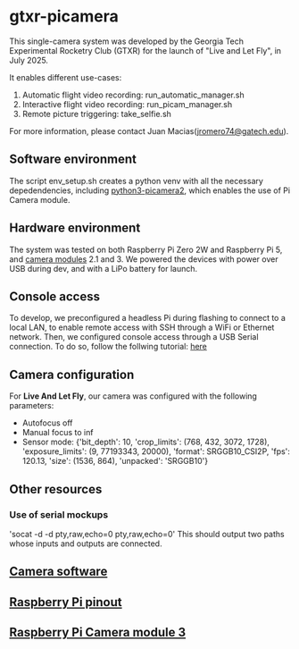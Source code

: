 # gtxr-picamera
This single-camera system was developed by the Georgia Tech Experimental Rocketry Club (GTXR) for the launch of "Live and Let Fly", in July 2025.

It enables different use-cases:

1. Automatic flight video recording: run_automatic_manager.sh
2. Interactive flight video recording: run_picam_manager.sh
3. Remote picture triggering: take_selfie.sh

For more information, please contact Juan Macias(jromero74@gatech.edu).

## Software environment

The script env_setup.sh creates a python venv with all the necessary depedendencies, including [python3-picamera2](https://datasheets.raspberrypi.com/camera/picamera2-manual.pdf), which enables the use of Pi Camera module.

## Hardware environment

The system was tested on both Raspberry Pi Zero 2W and Raspberry Pi 5, and [camera modules](https://www.raspberrypi.com/documentation/accessories/camera.html) 2.1 and 3.
We powered the devices with power over USB during dev, and with a LiPo battery for launch.

## Console access
To develop, we preconfigured a headless Pi during flashing to connect to a local LAN, to enable remote access with SSH through a WiFi or Ethernet network.
Then, we configured console access through a USB Serial connection. To do so, follow the follwing tutorial: [here](https://github.com/macij1/gtxr-picamera/blob/main/USB-gadgetmode.md)

## Camera configuration

For **Live And Let Fly**, our camera was configured with the following parameters:

- Autofocus off
- Manual focus to inf
- Sensor mode:
    {'bit_depth': 10,
    'crop_limits': (768, 432, 3072, 1728),
    'exposure_limits': (9, 77193343, 20000),
    'format': SRGGB10_CSI2P,
    'fps': 120.13,
    'size': (1536, 864),
    'unpacked': 'SRGGB10'}

## Other resources

### Use of serial mockups

'socat -d -d pty,raw,echo=0 pty,raw,echo=0'
This should output two paths whose inputs and outputs are connected.

## [Camera software](<https://www.raspberrypi.com/documentation/computers/camera_software.html#rpicam-apps>)
## [Raspberry Pi pinout](https://pinout.xyz/pinout/ground)
## [Raspberry Pi Camera module 3](https://datasheets.raspberrypi.com/camera/camera-module-3-product-brief.pdf)
